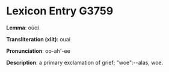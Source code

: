 # Lexicon Entry G3759

**Lemma**: οὐαί

**Transliteration (xlit)**: ouaí

**Pronunciation**: oo-ah'-ee

**Description**:
a primary exclamation of grief; "woe":--alas, woe.
